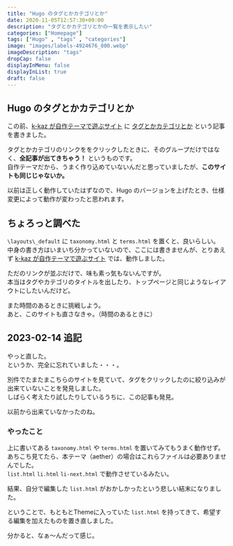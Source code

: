 ```yaml
---
title: "Hugo のタグとかカテゴリとか"
date: 2020-11-05T12:57:30+09:00
description: "タグとかカテゴリとかの一覧を表示したい"
categories: ["Homepage"]
tags: ["Hugo" , "tags" , "categories"]
image: "images/labels-4924676_800.webp"
imageDescription: "tags"
dropCap: false
displayInMenu: false
displayInList: true
draft: false
---
```

## Hugo のタグとかカテゴリとか

この前、[k-kaz が自作テーマで遊ぶサイト](k-kaz-0.netlify.app) に [タグとかカテゴリとか](https://k-kaz-0.netlify.app/hugo-tag/) という記事を書きました。

タグとかカテゴリのリンクををクリックしたときに、そのグループだけではなく、**全記事が出てきちゃう！** というものです。  
自作テーマだから、うまく作り込めていないんだと思っていましたが、**このサイトも同じじゃないか。**

以前は正しく動作していたはずなので、Hugo のバージョンを上げたとき、仕様変更によって動作が変わったと思われます。

## ちょろっと調べた

`\layouts\_default` に `taxonomy.html` と `terms.html` を置くと、良いらしい。  
中身の書き方はいまいち分かっていないので、ここには書きませんが、とりあえず [k-kaz が自作テーマで遊ぶサイト](k-kaz-0.netlify.app) では、動作しました。

ただのリンクが並ぶだけで、味も素っ気もないんですが。  
本当はタグやカテゴリのタイトルを出したり、トップページと同じようなレイアウトにしたいんだけど。

また時間のあるときに挑戦しよう。  
あと、このサイトも直さなきゃ。（時間のあるときに）

## 2023-02-14 追記

やっと直した。  
というか、完全に忘れていました・・・。  

別件でたまたまこちらのサイトを見ていて、タグをクリックしたのに絞り込みが出来ていないことを発見しました。  
しばらく考えたり試したりしているうちに、この記事も発見。  

以前から出来ていなかったのね。  

### やったこと

上に書いてある `taxonomy.html` や `terms.html` を置いてみてもうまく動作せず。  
あちこち見てたら、本テーマ（aether）の場合はこれらファイルは必要ありませんでした。  
`list.html` `li.html` `li-next.html` で動作させているみたい。  

結果、自分で編集した `list.html` がおかしかったという悲しい結末になりました。  

ということで、もともとThemeに入っていた `list.html` を持ってきて、希望する編集を加えたものを置き直しました。  

分かると、なぁ～んだって感じ。  
